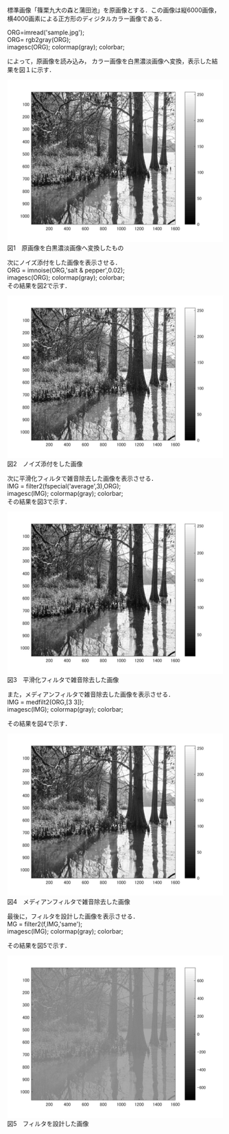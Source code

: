 標準画像「篠栗九大の森と蒲田池」を原画像とする．この画像は縦6000画像，横4000画素による正方形のディジタルカラー画像である．

ORG=imread('sample.jpg');  
ORG= rgb2gray(ORG);   
imagesc(ORG); colormap(gray); colorbar;  

によって，原画像を読み込み， カラー画像を白黒濃淡画像へ変換，表示した結果を図１に示す．

![サンプル画像](画像/画像9-1.jpg)
図1　原画像を白黒濃淡画像へ変換したもの

次にノイズ添付をした画像を表示させる．  
ORG = imnoise(ORG,'salt & pepper',0.02);   
imagesc(ORG); colormap(gray); colorbar;    
その結果を図2で示す．

![サンプル画像](画像/画像9-2.jpg)
図2　ノイズ添付をした画像

次に平滑化フィルタで雑音除去した画像を表示させる．  
IMG = filter2(fspecial('average',3),ORG);   
imagesc(IMG); colormap(gray); colorbar;   
その結果を図3で示す．

![サンプル画像](画像/画像9-3.jpg)
図3　平滑化フィルタで雑音除去した画像

また，メディアンフィルタで雑音除去した画像を表示させる．  
IMG = medfilt2(ORG,[3 3]);  
imagesc(IMG); colormap(gray); colorbar;  

その結果を図4で示す．

![サンプル画像](画像/課題9-4.jpg)
図4　メディアンフィルタで雑音除去した画像

最後に，フィルタを設計した画像を表示させる．  
MG = filter2(f,IMG,'same');  
imagesc(IMG); colormap(gray); colorbar;  

その結果を図5で示す．

![サンプル画像](画像/画像9-5.jpg)
図5　フィルタを設計した画像
